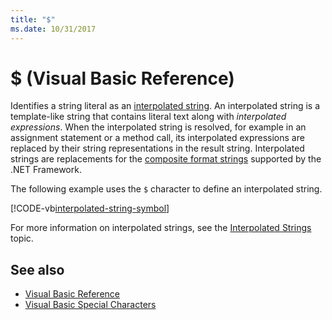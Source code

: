 ```yaml
---
title: "$"
ms.date: 10/31/2017
---
```

# $ (Visual Basic Reference)

Identifies a string literal as an [interpolated string](../../programming-guide/language-features/strings/interpolated-strings.md). An interpolated string is a template-like string that contains literal text along with *interpolated expressions*. When the interpolated string is resolved, for example in an assignment statement or a method call, its interpolated expressions are replaced by their string representations in the result string. Interpolated strings are replacements for the [composite format strings](../../../standard/base-types/composite-formatting.md) supported by the .NET Framework.

The following example uses the `$` character to define an interpolated string.

[!CODE-vb[interpolated-string-symbol](../../../../samples/snippets/visualbasic/language-reference/special-characters/dollar-sign1.vb)]

For more information on interpolated strings, see the [Interpolated Strings](../../programming-guide/language-features/strings/interpolated-strings.md) topic.

## See also

- [Visual Basic Reference](../index.md)
- [Visual Basic Special Characters](index.md)
